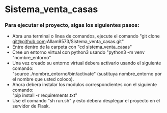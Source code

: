 # Sistema_venta_casas
### Para ejecutar el proyecto, sigas los siguientes pasos:
* Abra una terminal o linea de comandos, ejecute el comando "git clone git@github.com:Allam9573/Sistema_venta_casas.git"
* Entre dentro de la carpeta con "cd sistema_venta_casas"
* Cree un entorno virtual con python3 usando "python3 -m venv "nombre_entorno"
* Una vez creado su entorno virtual debera activarlo usando el siguiente comando: <br>"source ./nombre_entorno/bin/activate" (sustituya nombre_entorno por el nombre que usted coloco).
* Ahora debera instalar los modulos correspondientes con el siguiente comando: <br>
"pip install -r requirements.txt"
* Use el comando "sh run.sh" y esto debera desplegar el proyecto en el servidor de Flask.